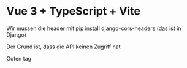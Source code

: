 # Vue 3 + TypeScript + Vite

Wir mussen die header mit pip install django-cors-headers (das ist in Django)

Der Grund ist, dass die API keinen Zugriff hat

Guten tag
